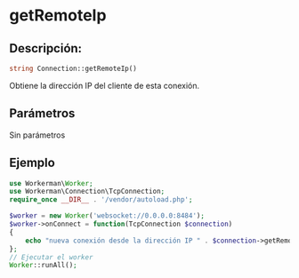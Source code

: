 # getRemoteIp
## Descripción:
```php
string Connection::getRemoteIp()
```
Obtiene la dirección IP del cliente de esta conexión.

## Parámetros
Sin parámetros

## Ejemplo
```php
use Workerman\Worker;
use Workerman\Connection\TcpConnection;
require_once __DIR__ . '/vendor/autoload.php';

$worker = new Worker('websocket://0.0.0.0:8484');
$worker->onConnect = function(TcpConnection $connection)
{
    echo "nueva conexión desde la dirección IP " . $connection->getRemoteIp() . "\n";
};
// Ejecutar el worker
Worker::runAll();
```
